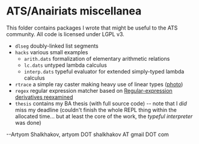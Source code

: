 # ATS/Anairiats miscellanea

This folder contains packages I wrote that might be useful to the ATS
community. All code is licensed under LGPL v3.

* `dlseg` doubly-linked list segments
* `hacks` various small examples
  * `arith.dats` formalization of elementary arithmetic relations
  * `lc.dats` untyped lambda calculus
  * `interp.dats` typeful evaluator for extended simply-typed lambda calculus
* `rtrace` a simple ray caster making heavy use of linear types ([photo](rtrace/TEST/bvh4.jpg))
* `regex` regular expression matcher based on [Regular-expression derivatives reexamined](www.ccs.neu.edu/home/turon/re-deriv.pdf)
* `thesis` contains my BA thesis (with full source code) -- note that
  I *did* miss my deadline (couldn't finish the whole REPL thing
  within the allocated time... but at least the core of the work, the
  *typeful interpreter* was done)

--Artyom Shalkhakov, artyom DOT shalkhakov AT gmail DOT com

